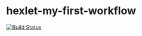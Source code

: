 # hexlet-my-first-workflow
[![Build Status](https://github.com/Michael-Melnik/hexlet-my-first-workflow/workflows/hello-world/badge.svg)](https://github.com/Michael-Melnik/hexlet-my-first-workflow/actions/workflows/hello-world.yml)
